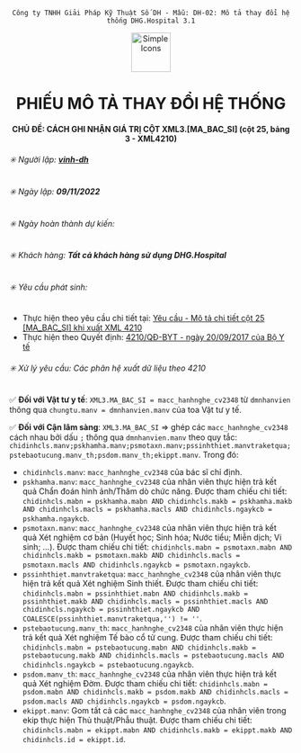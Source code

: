 <div align="center">

`Công ty TNHH Giải Pháp Kỹ Thuật Số DH - Mẫu: DH-02: Mô tả thay đổi hệ thống DHG.Hospital 3.1`

</div>

<div align="center">
  <img src="https://raw.githubusercontent.com/dh-hos/dhg.hospitalprinter/main/Deploy_Tools/Logo.ico" alt="Simple Icons" width=70>
  <h1>PHIẾU MÔ TẢ THAY ĐỔI HỆ THỐNG</h1>  
</div>
<div align="center">

#### CHỦ ĐỀ: CÁCH GHI NHẬN GIÁ TRỊ CỘT XML3.[MA_BAC_SI] (cột 25, bảng 3 - XML4210)

</div>

###### :eight_spoked_asterisk: Người lập: [**vinh-dh**](https://github.com/vinh-dh)

###### :eight_spoked_asterisk: Ngày lập: **09/11/2022**

###### :eight_spoked_asterisk: Ngày hoàn thành dự kiến:

###### :eight_spoked_asterisk: Khách hàng: **Tất cả khách hàng sử dụng DHG.Hospital**

###### :eight_spoked_asterisk: Yêu cầu phát sinh:

- Thực hiện theo yêu cầu chi tiết tại: [Yêu cầu - Mô tả chi tiết cột 25 [MA_BAC_SI] khi xuất XML 4210](https://github.com/dh-hos/Mo-ta-he-thong/issues/19)
- Thực hiện theo Quyết định: [4210/QĐ-BYT - ngày 20/09/2017 của Bộ Y tế](https://github.com/dh-hos/Mo-ta-he-thong/files/9967120/QD-2017-4210_20170920.pdf)

###### :eight_spoked_asterisk: Xử lý yêu cầu: Các phân hệ xuất dữ liệu theo 4210

:white_check_mark: **Đối với Vật tư y tế**: `XML3.MA_BAC_SI = macc_hanhnghe_cv2348` từ `dmnhanvien` thông qua `chungtu.manv = dmnhanvien.manv` của toa Vật tư y tế.

:white_check_mark: **Đối với Cận lâm sàng**: `XML3.MA_BAC_SI` => ghép các `macc_hanhnghe_cv2348` cách nhau bởi dấu `;` thông qua `dmnhanvien.manv` theo quy tắc: `chidinhcls.manv;pskhamha.manv;psmotaxn.manv;pssinhthiet.manvtraketqua;pstebaotucung.manv_th;psdom.manv_th;ekippt.manv`. Trong đó:
- `chidinhcls.manv`: `macc_hanhnghe_cv2348` của bác sĩ chỉ định.
- `pskhamha.manv`: `macc_hanhnghe_cv2348` của nhân viên thực hiện trả kết quả Chẩn đoán hình ảnh/Thăm dò chức năng. Được tham chiếu chi tiết: `chidinhcls.mabn = pskhamha.mabn AND chidinhcls.makb = pskhamha.makb AND chidinhcls.macls = pskhamha.macls AND chidinhcls.ngaykcb = pskhamha.ngaykcb`.
- `psmotaxn.manv`: `macc_hanhnghe_cv2348` của nhân viên thực hiện trả kết quả Xét nghiệm cơ bản (Huyết học; Sinh hóa; Nước tiểu; Miễn dịch; Vi sinh; ...). Được tham chiếu chi tiết: `chidinhcls.mabn = psmotaxn.mabn AND chidinhcls.makb = psmotaxn.makb AND chidinhcls.macls = psmotaxn.macls AND chidinhcls.ngaykcb = psmotaxn.ngaykcb`.
- `pssinhthiet.manvtraketqua`: `macc_hanhnghe_cv2348` của nhân viên thực hiện trả kết quả Xét nghiệm Sinh thiết. Được tham chiếu chi tiết: `chidinhcls.mabn = pssinhthiet.mabn AND chidinhcls.makb = pssinhthiet.makb AND chidinhcls.macls = pssinhthiet.macls AND chidinhcls.ngaykcb = pssinhthiet.ngaykcb AND COALESCE(pssinhthiet.manvtraketqua,'') != ''`.
- `pstebaotucung.manv_th`: `macc_hanhnghe_cv2348` của nhân viên thực hiện trả kết quả Xét nghiệm Tế bào cổ tử cung. Được tham chiếu chi tiết: `chidinhcls.mabn = pstebaotucung.mabn AND chidinhcls.makb = pstebaotucung.makb AND chidinhcls.macls = pstebaotucung.macls AND chidinhcls.ngaykcb = pstebaotucung.ngaykcb`.
- `psdom.manv_th`: `macc_hanhnghe_cv2348` của nhân viên thực hiện trả kết quả Xét nghiệm Đờm. Được tham chiếu chi tiết: `chidinhcls.mabn = psdom.mabn AND chidinhcls.makb = psdom.makb AND chidinhcls.macls = psdom.macls AND chidinhcls.ngaykcb = psdom.ngaykcb`.
- `ekippt.manv`: Gom tất cả các `macc_hanhnghe_cv2348` của nhân viên trong ekip thực hiện Thủ thuật/Phẫu thuật. Được tham chiếu chi tiết: `chidinhcls.mabn = ekippt.mabn AND chidinhcls.makb = ekippt.makb AND chidinhcls.id = ekippt.id`.
